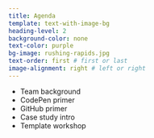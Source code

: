 ```yaml
---
title: Agenda
template: text-with-image-bg
heading-level: 2
background-color: none
text-color: purple
bg-image: rushing-rapids.jpg
text-order: first # first or last
image-alignment: right # left or right
---
```


- Team background
- CodePen primer
- GitHub primer
- Case study intro
- Template workshop